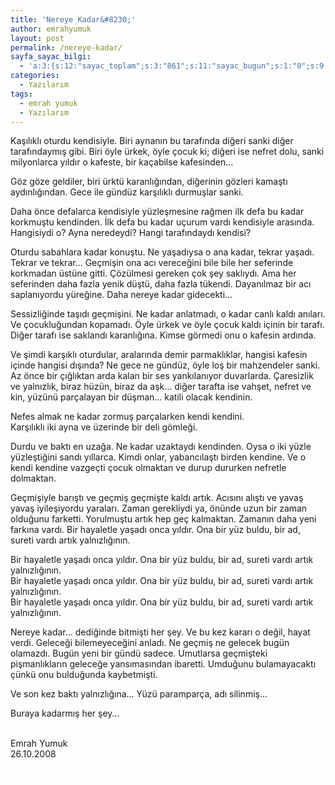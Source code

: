 ```yaml
---
title: 'Nereye Kadar&#8230;'
author: emrahyumuk
layout: post
permalink: /nereye-kadar/
sayfa_sayac_bilgi:
  - 'a:3:{s:12:"sayac_toplam";s:3:"861";s:11:"sayac_bugun";s:1:"0";s:9:"son_okuma";s:10:"1364829482";}'
categories:
  - Yazılarım
tags:
  - emrah yumuk
  - Yazılarım
---
```

Kaşılıklı oturdu kendisiyle. Biri aynanın bu tarafında diğeri sanki diğer tarafındaymış gibi. Biri öyle ürkek, öyle çocuk ki; diğeri ise nefret dolu, sanki milyonlarca yıldır o kafeste, bir kaçabilse kafesinden…

Göz göze geldiler, biri ürktü karanlığından, diğerinin gözleri kamaştı aydınlığından. Gece ile gündüz karşılıklı durmuşlar sanki.

Daha önce defalarca kendisiyle yüzleşmesine rağmen ilk defa bu kadar korkmuştu kendinden. İlk defa bu kadar uçurum vardı kendisiyle arasında. Hangisiydi o? Ayna neredeydi? Hangi tarafındaydı kendisi?

Oturdu sabahlara kadar konuştu. Ne yaşadıysa o ana kadar, tekrar yaşadı. Tekrar ve tekrar… Geçmişin ona acı vereceğini bile bile her seferinde korkmadan üstüne gitti. Çözülmesi gereken çok şey saklıydı. Ama her seferinden daha fazla yenik düştü, daha fazla tükendi. Dayanılmaz bir acı saplanıyordu yüreğine. Daha nereye kadar gidecekti…

<!--more-->

Sessizliğinde taşıdı geçmişini. Ne kadar anlatmadı, o kadar canlı kaldı anıları. Ve çocukluğundan kopamadı. Öyle ürkek ve öyle çocuk kaldı içinin bir tarafı. Diğer tarafı ise saklandı karanlığına. Kimse görmedi onu o kafesin ardında.

Ve şimdi karşıklı oturdular, aralarında demir parmaklıklar, hangisi kafesin içinde hangisi dışında? Ne gece ne gündüz, öyle loş bir mahzendeler sanki. Az önce bir çığlıktan arda kalan bir ses yankılanıyor duvarlarda. Çaresizlik ve yalnızlık, biraz hüzün, biraz da aşk… diğer tarafta ise vahşet, nefret ve kin, yüzünü parçalayan bir düşman… katili olacak kendinin.

Nefes almak ne kadar zormuş parçalarken kendi kendini.  
Karşılıklı iki ayna ve üzerinde bir deli gömleği.

Durdu ve baktı en uzağa. Ne kadar uzaktaydı kendinden. Oysa o iki yüzle yüzleştiğini sandı yıllarca. Kimdi onlar, yabancılaştı birden kendine. Ve o kendi kendine vazgeçti çocuk olmaktan ve durup dururken nefretle dolmaktan.

Geçmişiyle barıştı ve geçmiş geçmişte kaldı artık. Acısını alıştı ve yavaş yavaş iyileşiyordu yaraları. Zaman gerekliydi ya, önünde uzun bir zaman olduğunu farketti. Yorulmuştu artık hep geç kalmaktan. Zamanın daha yeni farkına vardı. Bir hayaletle yaşadı onca yıldır. Ona bir yüz buldu, bir ad, sureti vardı artık yalnızlığının.

Bir hayaletle yaşadı onca yıldır. Ona bir yüz buldu, bir ad, sureti vardı artık yalnızlığının.  
Bir hayaletle yaşadı onca yıldır. Ona bir yüz buldu, bir ad, sureti vardı artık yalnızlığının.  
Bir hayaletle yaşadı onca yıldır. Ona bir yüz buldu, bir ad, sureti vardı artık yalnızlığının.

Nereye kadar… dediğinde bitmişti her şey. Ve bu kez kararı o değil, hayat verdi. Geleceği bilemeyeceğini anladı. Ne geçmiş ne gelecek bugün olamazdı. Bugün yeni bir gündü sadece. Umutlarsa geçmişteki pişmanlıkların geleceğe yansımasından ibaretti. Umduğunu bulamayacaktı çünkü onu bulduğunda kaybetmişti.

Ve son kez baktı yalnızlığına… Yüzü paramparça, adı silinmiş…

Buraya kadarmış her şey…  
<span style="color: #ffffff;">.</span>

Emrah Yumuk  
26.10.2008

<span style="color: #ffffff;">.</span>